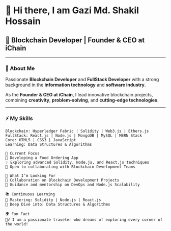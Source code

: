 # 👋 Hi there, I am Gazi Md. Shakil Hossain  
## 🚀 Blockchain Developer | Founder & CEO at iChain  

---

### 🔗 About Me  
Passionate **Blockchain Developer** and **FullStack Developer** with a strong background in the **information technology** and **software industry**.  

As the **Founder & CEO at iChain**, I lead innovative blockchain projects, combining **creativity**, **problem-solving**, and **cutting-edge technologies**.  

---

### ⚡ My Skills  
```plaintext
Blockchain: Hyperledger Fabric | Solidity | Web3.js | Ethers.js  
FullStack: React.js | Node.js | MongoDB | MySQL | MERN Stack  
Core: HTML5 | CSS3 | JavaScript  
Learning: Data Structures & Algorithms  

💼 Current Focus
🔭 Developing a Food Ordering App
💡 Exploring advanced Solidity, Node.js, and React.js techniques
🤝 Open to collaborating with Blockchain Development Teams

🎯 What I’m Looking For
👯 Collaboration on Blockchain Development Projects
🤔 Guidance and mentorship on DevOps and Node.js Scalability

📚 Continuous Learning
🌱 Mastering: Solidity | Node.js | React.js
🔬 Deep Dive into: Data Structures & Algorithms

🌍 Fun Fact
🚴‍♂️ I am a passionate traveler who dreams of exploring every corner of the world!



